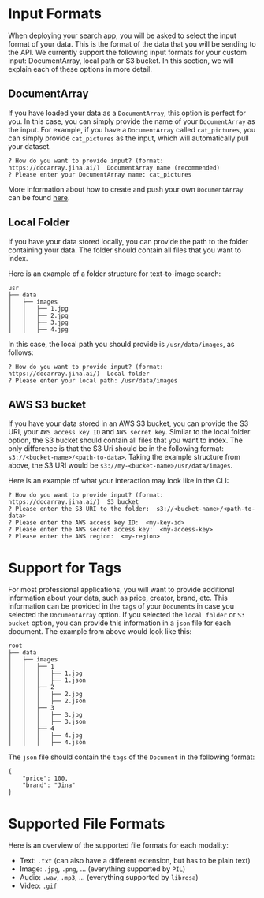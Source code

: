 # Input Formats

When deploying your search app, you will be asked to select the input format of your data. 
This is the format of the data that you will be sending to the API. 
We currently support the following input formats for your custom input: DocumentArray, local path or S3 bucket.
In this section, we will explain each of these options in more detail.

## DocumentArray
If you have loaded your data as a `DocumentArray`, this option is perfect for you. In this case, you can simply provide
the name of your `DocumentArray` as the input. For example, if you have a `DocumentArray` called `cat_pictures`, you can
simply provide `cat_pictures` as the input, which will automatically pull your dataset.

```commandline
? How do you want to provide input? (format: https://docarray.jina.ai/)  DocumentArray name (recommended)
? Please enter your DocumentArray name: cat_pictures
```

More information about how to create and push your own `DocumentArray` can be found [here](https://docarray.jina.ai/).

## Local Folder
If you have your data stored locally, you can provide the path to the folder containing your data.
The folder should contain all files that you want to index.

Here is an example of a folder structure for text-to-image search:
```
usr
├── data
│   ├── images
│   │   ├── 1.jpg
│   │   ├── 2.jpg
│   │   ├── 3.jpg
│   │   ├── 4.jpg
```
In this case, the local path you should provide is `/usr/data/images`, as follows:

```commandline
? How do you want to provide input? (format: https://docarray.jina.ai/)  Local folder
? Please enter your local path: /usr/data/images
```

## AWS S3 bucket
If you have your data stored in an AWS S3 bucket, you can provide the S3 URI, your `AWS access key ID` and `AWS secret key`.
Similar to the local folder option, the S3 bucket should contain all files that you want to index.
The only difference is that the S3 Uri should be in the following format: `s3://<bucket-name>/<path-to-data>`.
Taking the example structure from above, the S3 URI would be `s3://my-<bucket-name>/usr/data/images`.

Here is an example of what your interaction may look like in the CLI:

```commandline
? How do you want to provide input? (format: https://docarray.jina.ai/)  S3 bucket
? Please enter the S3 URI to the folder:  s3://<bucket-name>/<path-to-data>
? Please enter the AWS access key ID:  <my-key-id>
? Please enter the AWS secret access key:  <my-access-key>
? Please enter the AWS region:  <my-region>
```


# Support for Tags
For most professional applications, you will want to provide additional information about your data, such as price, creator, brand, etc.
This information can be provided in the `tags` of your `Document`s in case you selected the `DocumentArray` option.
If you selected the `local folder` or `S3 bucket` option, you can provide this information in a `json` file for each document.
The example from above would look like this:
```
root
├── data
│   ├── images
│   │   ├── 1
│   │   │   ├── 1.jpg
│   │   │   ├── 1.json
│   │   ├── 2
│   │   │   ├── 2.jpg
│   │   │   ├── 2.json
│   │   ├── 3
│   │   │   ├── 3.jpg
│   │   │   ├── 3.json
│   │   ├── 4 
│   │   │   ├── 4.jpg
│   │   │   ├── 4.json
```
The `json` file should contain the `tags` of the `Document` in the following format:
```
{
    "price": 100,
    "brand": "Jina"
}
```


# Supported File Formats
Here is an overview of the supported file formats for each modality:

- Text: `.txt` (can also have a different extension, but has to be plain text)
- Image: `.jpg`, `.png`, ... (everything supported by `PIL`)
- Audio: `.wav`, `.mp3`, ... (everything supported by `librosa`)
- Video: `.gif` 